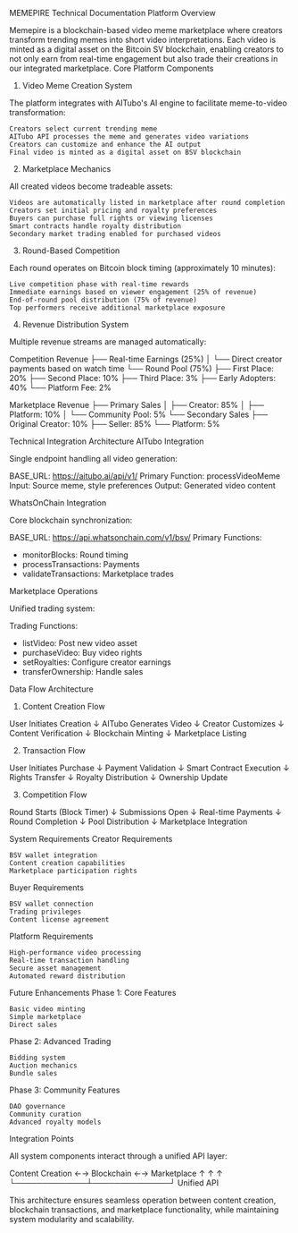 MEMEPIRE Technical Documentation
Platform Overview

Memepire is a blockchain-based video meme marketplace where creators transform trending memes into short video interpretations. Each video is minted as a digital asset on the Bitcoin SV blockchain, enabling creators to not only earn from real-time engagement but also trade their creations in our integrated marketplace.
Core Platform Components
1. Video Meme Creation System

The platform integrates with AITubo's AI engine to facilitate meme-to-video transformation:

    Creators select current trending meme
    AITubo API processes the meme and generates video variations
    Creators can customize and enhance the AI output
    Final video is minted as a digital asset on BSV blockchain

2. Marketplace Mechanics

All created videos become tradeable assets:

    Videos are automatically listed in marketplace after round completion
    Creators set initial pricing and royalty preferences
    Buyers can purchase full rights or viewing licenses
    Smart contracts handle royalty distribution
    Secondary market trading enabled for purchased videos

3. Round-Based Competition

Each round operates on Bitcoin block timing (approximately 10 minutes):

    Live competition phase with real-time rewards
    Immediate earnings based on viewer engagement (25% of revenue)
    End-of-round pool distribution (75% of revenue)
    Top performers receive additional marketplace exposure

4. Revenue Distribution System

Multiple revenue streams are managed automatically:

Competition Revenue
├── Real-time Earnings (25%)
│   └── Direct creator payments based on watch time
└── Round Pool (75%)
    ├── First Place: 20%
    ├── Second Place: 10%
    ├── Third Place: 3%
    ├── Early Adopters: 40%
    └── Platform Fee: 2%

Marketplace Revenue
├── Primary Sales
│   ├── Creator: 85%
│   ├── Platform: 10%
│   └── Community Pool: 5%
└── Secondary Sales
    ├── Original Creator: 10%
    ├── Seller: 85%
    └── Platform: 5%

Technical Integration Architecture
AITubo Integration

Single endpoint handling all video generation:

BASE_URL: https://aitubo.ai/api/v1/
Primary Function: processVideoMeme
Input: Source meme, style preferences
Output: Generated video content

WhatsOnChain Integration

Core blockchain synchronization:

BASE_URL: https://api.whatsonchain.com/v1/bsv/
Primary Functions:
- monitorBlocks: Round timing
- processTransactions: Payments
- validateTransactions: Marketplace trades

Marketplace Operations

Unified trading system:

Trading Functions:
- listVideo: Post new video asset
- purchaseVideo: Buy video rights
- setRoyalties: Configure creator earnings
- transferOwnership: Handle sales

Data Flow Architecture
1. Content Creation Flow

User Initiates Creation
↓
AITubo Generates Video
↓
Creator Customizes
↓
Content Verification
↓
Blockchain Minting
↓
Marketplace Listing

2. Transaction Flow

User Initiates Purchase
↓
Payment Validation
↓
Smart Contract Execution
↓
Rights Transfer
↓
Royalty Distribution
↓
Ownership Update

3. Competition Flow

Round Starts (Block Timer)
↓
Submissions Open
↓
Real-time Payments
↓
Round Completion
↓
Pool Distribution
↓
Marketplace Integration

System Requirements
Creator Requirements

    BSV wallet integration
    Content creation capabilities
    Marketplace participation rights

Buyer Requirements

    BSV wallet connection
    Trading privileges
    Content license agreement

Platform Requirements

    High-performance video processing
    Real-time transaction handling
    Secure asset management
    Automated reward distribution

Future Enhancements
Phase 1: Core Features

    Basic video minting
    Simple marketplace
    Direct sales

Phase 2: Advanced Trading

    Bidding system
    Auction mechanics
    Bundle sales

Phase 3: Community Features

    DAO governance
    Community curation
    Advanced royalty models

Integration Points

All system components interact through a unified API layer:

Content Creation ←→ Blockchain ←→ Marketplace
         ↑             ↑              ↑
         └─────────────┴──────────────┘
                 Unified API

This architecture ensures seamless operation between content creation, blockchain transactions, and marketplace functionality, while maintaining system modularity and scalability.
